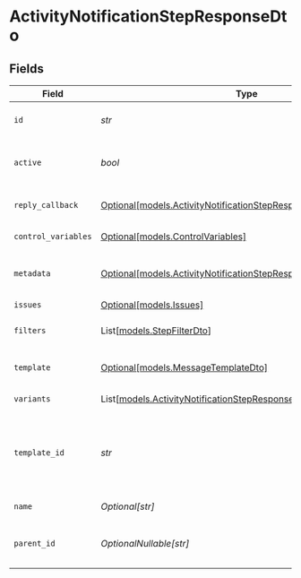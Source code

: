 # ActivityNotificationStepResponseDto


## Fields

| Field                                                                                                                              | Type                                                                                                                               | Required                                                                                                                           | Description                                                                                                                        |
| ---------------------------------------------------------------------------------------------------------------------------------- | ---------------------------------------------------------------------------------------------------------------------------------- | ---------------------------------------------------------------------------------------------------------------------------------- | ---------------------------------------------------------------------------------------------------------------------------------- |
| `id`                                                                                                                               | *str*                                                                                                                              | :heavy_check_mark:                                                                                                                 | Unique identifier of the step                                                                                                      |
| `active`                                                                                                                           | *bool*                                                                                                                             | :heavy_check_mark:                                                                                                                 | Whether the step is active or not                                                                                                  |
| `reply_callback`                                                                                                                   | [Optional[models.ActivityNotificationStepResponseDtoReplyCallback]](../models/activitynotificationstepresponsedtoreplycallback.md) | :heavy_minus_sign:                                                                                                                 | Reply callback settings                                                                                                            |
| `control_variables`                                                                                                                | [Optional[models.ControlVariables]](../models/controlvariables.md)                                                                 | :heavy_minus_sign:                                                                                                                 | Control variables                                                                                                                  |
| `metadata`                                                                                                                         | [Optional[models.ActivityNotificationStepResponseDtoMetadata]](../models/activitynotificationstepresponsedtometadata.md)           | :heavy_minus_sign:                                                                                                                 | Metadata for the workflow step                                                                                                     |
| `issues`                                                                                                                           | [Optional[models.Issues]](../models/issues.md)                                                                                     | :heavy_minus_sign:                                                                                                                 | Step issues                                                                                                                        |
| `filters`                                                                                                                          | List[[models.StepFilterDto](../models/stepfilterdto.md)]                                                                           | :heavy_check_mark:                                                                                                                 | Filter criteria for the step                                                                                                       |
| `template`                                                                                                                         | [Optional[models.MessageTemplateDto]](../models/messagetemplatedto.md)                                                             | :heavy_minus_sign:                                                                                                                 | Optional template for the step                                                                                                     |
| `variants`                                                                                                                         | List[[models.ActivityNotificationStepResponseDto](../models/activitynotificationstepresponsedto.md)]                               | :heavy_minus_sign:                                                                                                                 | Variants of the step                                                                                                               |
| `template_id`                                                                                                                      | *str*                                                                                                                              | :heavy_check_mark:                                                                                                                 | The identifier for the template associated with this step                                                                          |
| `name`                                                                                                                             | *Optional[str]*                                                                                                                    | :heavy_minus_sign:                                                                                                                 | The name of the step                                                                                                               |
| `parent_id`                                                                                                                        | *OptionalNullable[str]*                                                                                                            | :heavy_minus_sign:                                                                                                                 | The unique identifier for the parent step                                                                                          |